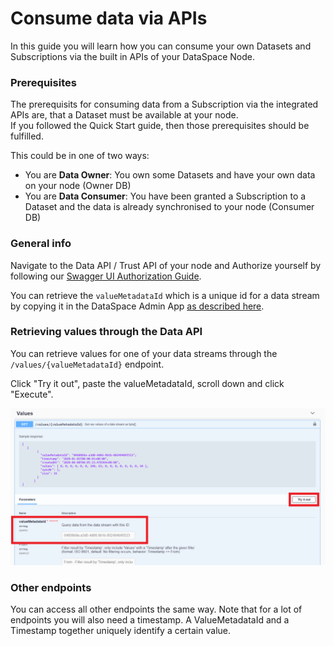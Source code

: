 # Consume data via APIs

In this guide you will learn how you can consume your own Datasets and Subscriptions via the built in APIs of your DataSpace Node.

### Prerequisites

The prerequisits for consuming data from a Subscription via the integrated APIs are, that a Dataset must be available at your node. <br />
If you followed the Quick Start guide, then those prerequisites should be fulfilled.

This could be in one of two ways:

- You are **Data Owner**: You own some Datasets and have your own data on your node (Owner DB)
- You are **Data Consumer**: You have been granted a Subscription to a Dataset and the data is already synchronised to your node (Consumer DB)

### General info

Navigate to the Data API / Trust API of your node and Authorize yourself by following our [Swagger UI Authorization Guide](../../integration/node/swagger-ui-authorization.md).

You can retrieve the `valueMetadataId` which is a unique id for a data stream by copying it in the DataSpace Admin App [as described here](../../create-dataset/#successful-creation-of-the-dataset).

### Retrieving values through the Data API

You can retrieve values for one of your data streams through the `/values/{valueMetadataId}` endpoint.

Click "Try it out", paste the valueMetadataId, scroll down and click "Execute".

![Retrieve values](./img/retrieve-values.png)

### Other endpoints

You can access all other endpoints the same way. Note that for a lot of endpoints you will also need a timestamp. A ValueMetadataId and a Timestamp together uniquely identify a certain value.
